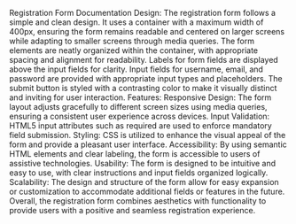 Registration Form Documentation
Design:
The registration form follows a simple and clean design.
It uses a container with a maximum width of 400px, ensuring the form remains readable and centered on larger screens while adapting to smaller screens through media queries.
The form elements are neatly organized within the container, with appropriate spacing and alignment for readability.
Labels for form fields are displayed above the input fields for clarity.
Input fields for username, email, and password are provided with appropriate input types and placeholders.
The submit button is styled with a contrasting color to make it visually distinct and inviting for user interaction.
Features:
Responsive Design: The form layout adjusts gracefully to different screen sizes using media queries, ensuring a consistent user experience across devices.
Input Validation: HTML5 input attributes such as required are used to enforce mandatory field submission.
Styling: CSS is utilized to enhance the visual appeal of the form and provide a pleasant user interface.
Accessibility: By using semantic HTML elements and clear labeling, the form is accessible to users of assistive technologies.
Usability: The form is designed to be intuitive and easy to use, with clear instructions and input fields organized logically.
Scalability: The design and structure of the form allow for easy expansion or customization to accommodate additional fields or features in the future.
Overall, the registration form combines aesthetics with functionality to provide users with a positive and seamless registration experience.





